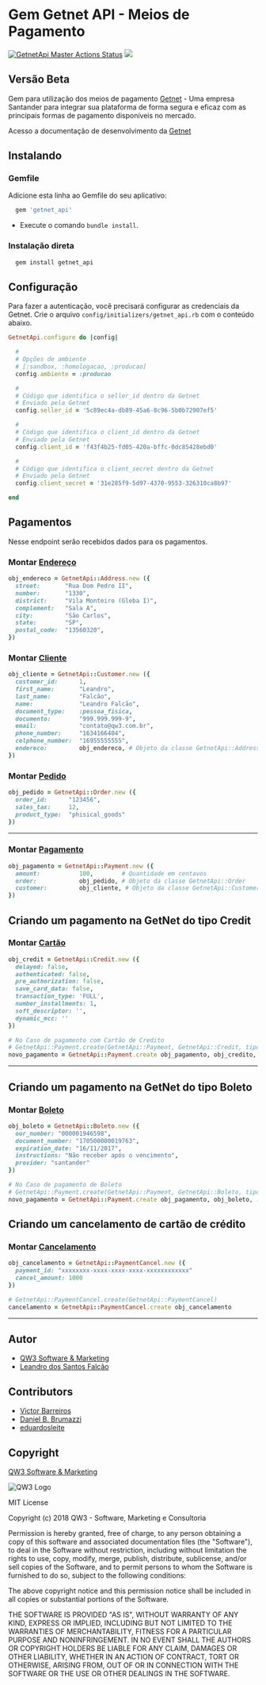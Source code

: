 # Gem Getnet API - Meios de Pagamento
[![GetnetApi Master Actions Status](https://github.com/minestore/getnet_api/workflows/Ruby/badge.svg)](https://github.com/keviinlouis/financial-backend/actions)
<a href="https://codeclimate.com/github/minestore/getnet_api/maintainability"><img src="https://api.codeclimate.com/v1/badges/779e36dcfce7e558f24b/maintainability" /></a>

## Versão Beta

Gem para utilização dos meios de pagamento [Getnet](https://site.getnet.com.br/) - Uma empresa Santander para integrar sua plataforma de forma segura e eficaz com as principais formas de pagamento disponíveis no mercado.

Acesso a documentação de desenvolvimento da [Getnet](https://developers.getnet.com.br/)

## Instalando

### Gemfile

Adicione esta linha ao Gemfile do seu aplicativo:

```ruby
  gem 'getnet_api'
```

 - Execute o comando `bundle install`.

### Instalação direta

```ruby
  gem install getnet_api
```

## Configuração

Para fazer a autenticação, você precisará configurar as credenciais da Getnet. Crie o arquivo `config/initializers/getnet_api.rb` com o conteúdo abaixo.

```ruby
GetnetApi.configure do |config|

  #
  # Opções de ambiente
  # [:sandbox, :homologacao, :producao]
  config.ambiente = :producao

  #
  # Código que identifica o seller_id dentro da Getnet
  # Enviado pela Getnet
  config.seller_id = '5c89ec4a-db89-45a6-8c96-5b0b72907ef5' 

  #
  # Código que identifica o client_id dentro da Getnet
  # Enviado pela Getnet
  config.client_id = 'f43f4b25-fd05-420a-bffc-0dc85428ebd0'

  #
  # Código que identifica o client_secret dentro da Getnet
  # Enviado pela Getnet
  config.client_secret = '31e285f9-5d97-4370-9553-326310ca8b97'

end
```

## Pagamentos

Nesse endpoint serão recebidos dados para os pagamentos.


### Montar [Endereço](https://www.rubydoc.info/gems/getnet_api/GetnetApi/Address)

```ruby
obj_endereco = GetnetApi::Address.new ({
  street:       "Rua Dom Pedro II",
  number:       "1330",
  district:     "Vila Monteiro (Gleba I)",
  complement:   "Sala A",
  city:         "São Carlos",
  state:        "SP",
  postal_code:  "13560320",
})
```

### Montar [Cliente](https://www.rubydoc.info/gems/getnet_api/GetnetApi/Customer)

```ruby
obj_cliente = GetnetApi::Customer.new ({
  customer_id:      1,
  first_name:       "Leandro",
  last_name:        "Falcão",
  name:             "Leandro Falcão",
  document_type:    :pessoa_fisica,
  documento:        "999.999.999-9",
  email:            "contato@qw3.com.br",
  phone_number:     "1634166404",
  celphone_number:  "16955555555",
  endereco:         obj_endereco, # Objeto da classe GetnetApi::Address
})
```

### Montar [Pedido](https://www.rubydoc.info/gems/getnet_api/GetnetApi/Order)

```ruby
obj_pedido = GetnetApi::Order.new ({
  order_id:      "123456",
  sales_tax:     12,
  product_type:  "phisical_goods"
})
```

---

### Montar [Pagamento](https://www.rubydoc.info/gems/getnet_api/GetnetApi/Payment)

```ruby
obj_pagamento = GetnetApi::Payment.new ({
  amount:           100,        # Quantidade em centavos
  order:            obj_pedido, # Objeto da classe GetnetApi::Order
  customer:         obj_cliente, # Objeto da classe GetnetApi::Customer
})
```
## Criando um pagamento na GetNet do tipo Credit

### Montar [Cartão](https://www.rubydoc.info/gems/getnet_api/GetnetApi/Credit)

```ruby
obj_credit = GetnetApi::Credit.new ({
  delayed: false,
  authenticated: false,
  pre_authorization: false,
  save_card_data: false,
  transaction_type: 'FULL',
  number_installments: 1,
  soft_descriptor: '',
  dynamic_mcc: ''
})
```

```ruby
# No Caso de pagamento com Cartão de Credito
# GetnetApi::Payment.create(GetnetApi::Payment, GetnetApi::Credit, tipo)
novo_pagamento = GetnetApi::Payment.create obj_pagamento, obj_credito, :credit
```

---

## Criando um pagamento na GetNet do tipo Boleto

### Montar [Boleto](https://www.rubydoc.info/gems/getnet_api/GetnetApi/Boleto)

```ruby
obj_boleto = GetnetApi::Boleto.new ({
  our_number: "000001946598",
  document_number: "170500000019763",
  expiration_date: "16/11/2017",
  instructions: "Não receber após o vencimento",
  provider: "santander"
})
```

```ruby
# No Caso de pagamento de Boleto
# GetnetApi::Payment.create(GetnetApi::Payment, GetnetApi::Boleto, tipo)
novo_pagamento = GetnetApi::Payment.create obj_pagamento, obj_boleto, :boleto
```

## Criando um cancelamento de cartão de crédito

### Montar [Cancelamento](https://www.rubydoc.info/gems/getnet_api/GetnetApi/PaymentCancel)
```ruby
obj_cancelamento = GetnetApi::PaymentCancel.new ({
  payment_id: "xxxxxxxx-xxxx-xxxx-xxxx-xxxxxxxxxxxx"
  cancel_amount: 1000
})

# GetnetApi::PaymentCancel.create(GetnetApi::PaymentCancel)
cancelamento = GetnetApi::PaymentCancel.create obj_cancelamento
```

---


## Autor

- [QW3 Software & Marketing](http://qw3.com.br)
- [Leandro dos Santos Falcão](https://www.linkedin.com/in/lsfalcao)

## Contributors

- [Victor Barreiros](www.linkedin.com/in/victor-barreiros)
- [Daniel B. Brumazzi](https://www.linkedin.com/in/daniel-brumazzi-2153707b/)
- [eduardosleite](https://github.com/eduardosleite)

## Copyright

[QW3 Software & Marketing](http://qw3.com.br)

![QW3 Logo](http://qw3.com.br/qw3_logo.png)

MIT License

Copyright (c) 2018 QW3 - Software, Marketing e Consultoria

Permission is hereby granted, free of charge, to any person obtaining a copy
of this software and associated documentation files (the "Software"), to deal
in the Software without restriction, including without limitation the rights
to use, copy, modify, merge, publish, distribute, sublicense, and/or sell
copies of the Software, and to permit persons to whom the Software is
furnished to do so, subject to the following conditions:

The above copyright notice and this permission notice shall be included in all
copies or substantial portions of the Software.

THE SOFTWARE IS PROVIDED "AS IS", WITHOUT WARRANTY OF ANY KIND, EXPRESS OR
IMPLIED, INCLUDING BUT NOT LIMITED TO THE WARRANTIES OF MERCHANTABILITY,
FITNESS FOR A PARTICULAR PURPOSE AND NONINFRINGEMENT. IN NO EVENT SHALL THE
AUTHORS OR COPYRIGHT HOLDERS BE LIABLE FOR ANY CLAIM, DAMAGES OR OTHER
LIABILITY, WHETHER IN AN ACTION OF CONTRACT, TORT OR OTHERWISE, ARISING FROM,
OUT OF OR IN CONNECTION WITH THE SOFTWARE OR THE USE OR OTHER DEALINGS IN THE
SOFTWARE.
